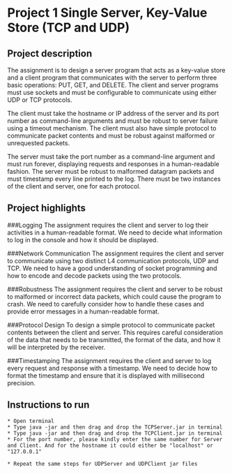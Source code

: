 # Project 1 Single Server, Key-Value Store (TCP and UDP)
## Project description
The assignment is to design a server program that acts as a key-value store and a client program that communicates with the server to perform three basic operations: PUT, GET, and DELETE. The client and server programs must use sockets and must be configurable to communicate using either UDP or TCP protocols.

The client must take the hostname or IP address of the server and its port number as command-line arguments and must be robust to server failure using a timeout mechanism. The client must also have simple protocol to communicate packet contents and must be robust against malformed or unrequested packets.

The server must take the port number as a command-line argument and must run forever, displaying requests and responses in a human-readable fashion. The server must be robust to malformed datagram packets and must timestamp every line printed to the log. There must be two instances of the client and server, one for each protocol.
## Project highlights
###Logging
The assignment requires the client and server to log their activities in a human-readable format. We need to decide what information to log in the console and how it should be displayed.

###Network Communication
The assignment requires the client and server to communicate using two distinct L4 communication protocols, UDP and TCP. We need to have a good understanding of socket programming and how to encode and decode packets using the two protocols.

###Robustness
The assignment requires the client and server to be robust to malformed or incorrect data packets, which could cause the program to crash. We need to carefully consider how to handle these cases and provide error messages in a human-readable format.

###Protocol Design
To design a simple protocol to communicate packet contents between the client and server. This requires careful consideration of the data that needs to be transmitted, the format of the data, and how it will be interpreted by the receiver.

###Timestamping
The assignment requires the client and server to log every request and response with a timestamp. We need to decide how to format the timestamp and ensure that it is displayed with millisecond precision.

## Instructions to run
```aidl
* Open terminal
* Type java -jar and then drag and drop the TCPServer.jar in terminal
* Type java -jar and then drag and drop the TCPClient.jar in terminal
* For the port number, please kindly enter the same number for Server and Client. And for the hostname it could either be "localhost" or "127.0.0.1"

* Repeat the same steps for UDPServer and UDPClient jar files
```

